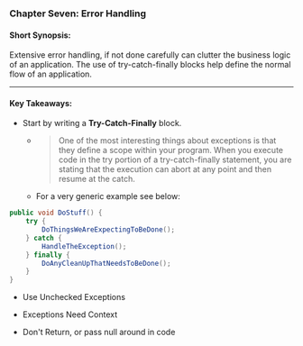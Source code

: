 ### Chapter Seven:  Error Handling
#### Short Synopsis: 
Extensive error handling, if not done carefully can clutter the business logic of an application.  The use of try-catch-finally blocks help define the normal flow of an application.

___

#### Key Takeaways:
* Start by writing a __Try-Catch-Finally__ block.  
	* > One of the most interesting things about exceptions is that they define a scope within your program.  When you execute code in the try portion of a try-catch-finally statement, you are stating that the execution can abort at any point and then resume at the catch.
	* For a very generic example see below:  

``` java
public void DoStuff() {
	try {
		DoThingsWeAreExpectingToBeDone();
	} catch {
		HandleTheException();
	} finally {
		DoAnyCleanUpThatNeedsToBeDone();
	}
} 
```

* Use Unchecked Exceptions

* Exceptions Need Context

* Don't Return, or pass null around in code
